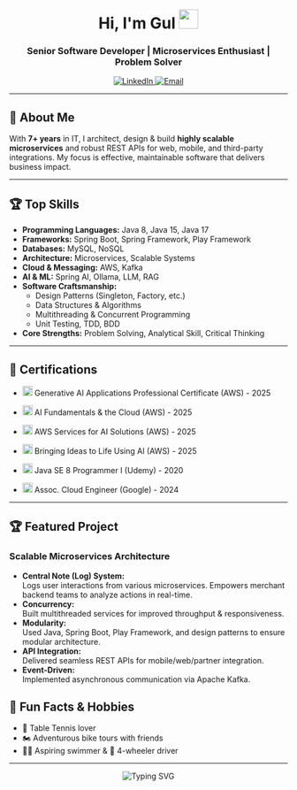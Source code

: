 <!-- GitHub Profile README for iamgul -->

<h1 align="center">Hi, I'm Gul <img src="https://media.giphy.com/media/hvRJCLFzcasrR4ia7z/giphy.gif" width="35"></h1>
<h3 align="center">Senior Software Developer | Microservices Enthusiast | Problem Solver</h3>

<p align="center">
  <a href="https://www.linkedin.com/in/iamgul/">
    <img src="https://img.shields.io/badge/LinkedIn-iamgul-blue?logo=linkedin" alt="LinkedIn">
  </a>
  <a href="mailto:iamgulmd@gmail.com">
    <img src="https://img.shields.io/badge/Email-iamgulmd@gmail.com-green?logo=gmail" alt="Email">
  </a>
</p>

---

## 🚀 About Me

With **7+ years** in IT, I architect, design & build **highly scalable microservices** and robust REST APIs for web, mobile, and third-party integrations. My focus is effective, maintainable software that delivers business impact.

---

## 🏆 Top Skills

- **Programming Languages:** Java 8, Java 15, Java 17
- **Frameworks:** Spring Boot, Spring Framework, Play Framework
- **Databases:** MySQL, NoSQL
- **Architecture:** Microservices, Scalable Systems
- **Cloud & Messaging:** AWS, Kafka
- **AI & ML:** Spring AI, Ollama, LLM, RAG
- **Software Craftsmanship:** 
  - Design Patterns (Singleton, Factory, etc.)
  - Data Structures & Algorithms
  - Multithreading & Concurrent Programming
  - Unit Testing, TDD, BDD
- **Core Strengths:** Problem Solving, Analytical Skill, Critical Thinking

---

## 📜 Certifications

- <img src="https://img.icons8.com/ios-filled/50/000000/artificial-intelligence.png" width="18" alt="AI"/> Generative AI Applications Professional Certificate (AWS) - 2025  
- <img src="https://img.icons8.com/ios-filled/50/000000/artificial-intelligence.png" width="18" alt="AI"/> AI Fundamentals & the Cloud (AWS) - 2025  
- <img src="https://img.icons8.com/ios-filled/50/000000/artificial-intelligence.png" width="18" alt="AI"/> AWS Services for AI Solutions (AWS) - 2025  
- <img src="https://img.icons8.com/ios-filled/50/000000/artificial-intelligence.png" width="18" alt="AI"/> Bringing Ideas to Life Using AI (AWS) - 2025  

- <img src="https://img.icons8.com/color/48/000000/java-coffee-cup-logo.png" width="18" alt="Java"/> Java SE 8 Programmer I (Udemy) - 2020  
- <img src="https://img.icons8.com/color/48/000000/google-cloud.png" width="18" alt="Google Cloud"/> Assoc. Cloud Engineer (Google) - 2024

---

## 🏆 Featured Project

### Scalable Microservices Architecture

- **Central Note (Log) System:**  
  Logs user interactions from various microservices. Empowers merchant backend teams to analyze actions in real-time.
- **Concurrency:**  
  Built multithreaded services for improved throughput & responsiveness.
- **Modularity:**  
  Used Java, Spring Boot, Play Framework, and design patterns to ensure modular architecture.
- **API Integration:**  
  Delivered seamless REST APIs for mobile/web/partner integration.
- **Event-Driven:**  
  Implemented asynchronous communication via Apache Kafka.

## 🎉 Fun Facts & Hobbies

- 🏓 Table Tennis lover
- 🏍️ Adventurous bike tours with friends
- 🏊‍♂️ Aspiring swimmer & 🚗 4-wheeler driver

---

<p align="center">
  <img src="https://readme-typing-svg.herokuapp.com?font=Roboto&duration=3000&color=00BFFF&center=true&vCenter=true&lines=Let's+build+impactful+software+together!;Always+learning+%26+exploring+new+tech!" alt="Typing SVG" />
</p>

